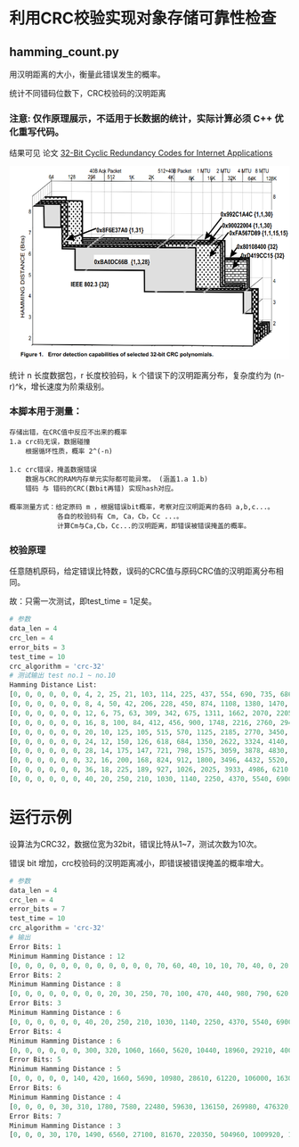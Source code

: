 # 利用CRC校验实现对象存储可靠性检查
## hamming_count.py

用汉明距离的大小，衡量此错误发生的概率。

统计不同错码位数下，CRC校验码的汉明距离

### 注意:   仅作原理展示，不适用于长数据的统计，实际计算必须 C++ 优化重写代码。

结果可见 论文 [32-Bit Cyclic Redundancy Codes for Internet Applications](./docs/32-Bit-Cyclic-Redundancy-Codes-for-Internet-Applications.pdf)

![校验码在不同数据长度数下的最低汉明距离](./docs/Error-detection-capabilities-of-selected-32-bit-CRC-polynomials.png)
 

统计 n 长度数据包，r 长度校验码，k 个错误下的汉明距离分布，复杂度约为 (n-r)^k，增长速度为阶乘级别。

### 本脚本用于测量：
    存储出错，在CRC值中反应不出来的概率
    1.a crc码无误，数据碰撞
        根据循环性质，概率 2^(-n)

    1.c crc错误，掩盖数据错误
        数据与CRC的RAM内存单元实际都可能异常。 (涵盖1.a 1.b)
        错码 与 错码的CRC(数bit再错) 实现hash对应。

    概率测量方式：给定原码 m ，根据错误bit概率，考察对应汉明距离的各码 a,b,c...。
                各自的校验码有 Cm, Ca，Cb，Cc ...。
                计算Cm与Ca,Cb，Cc...的汉明距离，即错误被错误掩盖的概率。


### 校验原理
任意随机原码，给定错误比特数，误码的CRC值与原码CRC值的汉明距离分布相同。

故：只需一次测试，即test_time = 1足矣。
```py
# 参数
data_len = 4
crc_len = 4
error_bits = 3
test_time = 10
crc_algorithm = 'crc-32'
# 测试输出 test no.1 ~ no.10
Hamming Distance List:
[0, 0, 0, 0, 0, 0, 4, 2, 25, 21, 103, 114, 225, 437, 554, 690, 735, 686, 470, 404, 242, 105, 85, 37, 11, 10, 0, 0, 0, 0, 0, 0, 0]
[0, 0, 0, 0, 0, 0, 8, 4, 50, 42, 206, 228, 450, 874, 1108, 1380, 1470, 1372, 940, 808, 484, 210, 170, 74, 22, 20, 0, 0, 0, 0, 0, 0, 0]
[0, 0, 0, 0, 0, 0, 12, 6, 75, 63, 309, 342, 675, 1311, 1662, 2070, 2205, 2058, 1410, 1212, 726, 315, 255, 111, 33, 30, 0, 0, 0, 0, 0, 0, 0]
[0, 0, 0, 0, 0, 0, 16, 8, 100, 84, 412, 456, 900, 1748, 2216, 2760, 2940, 2744, 1880, 1616, 968, 420, 340, 148, 44, 40, 0, 0, 0, 0, 0, 0, 0]
[0, 0, 0, 0, 0, 0, 20, 10, 125, 105, 515, 570, 1125, 2185, 2770, 3450, 3675, 3430, 2350, 2020, 1210, 525, 425, 185, 55, 50, 0, 0, 0, 0, 0, 0, 0]
[0, 0, 0, 0, 0, 0, 24, 12, 150, 126, 618, 684, 1350, 2622, 3324, 4140, 4410, 4116, 2820, 2424, 1452, 630, 510, 222, 66, 60, 0, 0, 0, 0, 0, 0, 0]
[0, 0, 0, 0, 0, 0, 28, 14, 175, 147, 721, 798, 1575, 3059, 3878, 4830, 5145, 4802, 3290, 2828, 1694, 735, 595, 259, 77, 70, 0, 0, 0, 0, 0, 0, 0]
[0, 0, 0, 0, 0, 0, 32, 16, 200, 168, 824, 912, 1800, 3496, 4432, 5520, 5880, 5488, 3760, 3232, 1936, 840, 680, 296, 88, 80, 0, 0, 0, 0, 0, 0, 0]
[0, 0, 0, 0, 0, 0, 36, 18, 225, 189, 927, 1026, 2025, 3933, 4986, 6210, 6615, 6174, 4230, 3636, 2178, 945, 765, 333, 99, 90, 0, 0, 0, 0, 0, 0, 0]
[0, 0, 0, 0, 0, 0, 40, 20, 250, 210, 1030, 1140, 2250, 4370, 5540, 6900, 7350, 6860, 4700, 4040, 2420, 1050, 850, 370, 110, 100, 0, 0, 0, 0, 0, 0, 0]
```

# 运行示例
设算法为CRC32，数据位宽为32bit，错误比特从1~7，测试次数为10次。

错误 bit 增加，crc校验码的汉明距离减小，即错误被错误掩盖的概率增大。
```py
# 参数
data_len = 4
crc_len = 4
error_bits = 7
test_time = 10
crc_algorithm = 'crc-32'
# 输出
Error Bits: 1
Minimum Hamming Distance : 12
[0, 0, 0, 0, 0, 0, 0, 0, 0, 0, 0, 0, 70, 60, 40, 10, 10, 70, 40, 0, 20, 0, 0, 0, 0, 0, 0, 0, 0, 0, 0, 0, 0]
Error Bits: 2
Minimum Hamming Distance : 8
[0, 0, 0, 0, 0, 0, 0, 0, 20, 30, 250, 70, 100, 470, 440, 980, 790, 620, 510, 210, 250, 90, 50, 40, 30, 10, 0, 0, 0, 0, 0, 0, 0]
Error Bits: 3
Minimum Hamming Distance : 6
[0, 0, 0, 0, 0, 0, 40, 20, 250, 210, 1030, 1140, 2250, 4370, 5540, 6900, 7350, 6860, 4700, 4040, 2420, 1050, 850, 370, 110, 100, 0, 0, 0, 0, 0, 0, 0]
Error Bits: 4
Minimum Hamming Distance : 6
[0, 0, 0, 0, 0, 0, 300, 320, 1060, 1660, 5620, 10440, 18960, 29210, 40030, 47840, 49070, 47560, 38530, 28690, 20130, 11020, 5050, 2680, 1010, 330, 80, 10, 0, 0, 0, 0, 0]
Error Bits: 5
Minimum Hamming Distance : 5
[0, 0, 0, 0, 0, 140, 420, 1660, 5690, 10980, 28610, 61220, 106000, 163070, 222930, 263620, 280110, 264260, 222890, 165020, 105580, 60830, 30990, 13090, 4880, 1260, 300, 180, 20, 10, 0, 0, 0]
Error Bits: 6
Minimum Hamming Distance : 4
[0, 0, 0, 0, 30, 310, 1780, 7580, 22480, 59630, 136150, 269980, 476320, 735550, 988710, 1185060, 1269660, 1200070, 1003650, 732210, 474960, 271410, 134630, 60770, 21580, 7140, 1790, 400, 60, 10, 0, 0, 0]
Error Bits: 7
Minimum Hamming Distance : 3
[0, 0, 0, 30, 170, 1490, 6560, 27100, 81670, 220350, 504960, 1009920, 1774150, 2726460, 3686920, 4438800, 4703640, 4429050, 3708590, 2724900, 1761490, 1006840, 505530, 220520, 82400, 27610, 7410, 1660, 320, 10, 10, 0, 0]